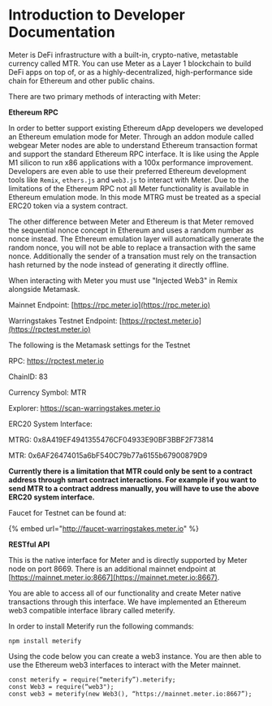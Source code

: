 # Introduction to Developer Documentation

Meter is DeFi infrastructure with a built-in, crypto-native, metastable currency called MTR. You can use Meter as a Layer 1 blockchain to build DeFi apps on top of, or as a highly-decentralized, high-performance side chain for Ethereum and other public chains.

There are two primary methods of interacting with Meter:

**Ethereum RPC**

In order to better support existing Ethereum dApp developers we developed an Ethereum emulation mode for Meter. Through an addon module called webgear Meter nodes are able to understand Ethereum transaction format and support the standard Ethereum RPC interface. It is like using the Apple M1 silicon to run x86 applications with a 100x performance improvement. Developers are even able to use their preferred Ethereum development tools like `Remix`, `ethers.js` and `web3.js` to interact with Meter. Due to the limitations of the Ethereum RPC not all Meter functionality is available in Ethereum emulation mode. In this mode MTRG must be treated as a special ERC20 token via a system contract.

The other difference between Meter and Ethereum is that Meter removed the sequential nonce concept in Ethereum and uses a random number as nonce instead. The Ethereum emulation layer will automatically generate the random nonce, you will not be able to replace a transaction with the same nonce. Additionally the sender of a transation must rely on the transaction hash returned by the node instead of generating it directly offline.

When interacting with Meter you must use "Injected Web3" in Remix alongside Metamask.

Mainnet Endpoint: [https://rpc.meter.io](https://rpc.meter.io)

Warringstakes Testnet Endpoint: [https://rpctest.meter.io](https://rpctest.meter.io)

The following is the Metamask settings for the Testnet

RPC: https://rpctest.meter.io

ChainID: 83

Currency Symbol: MTR

Explorer: https://scan-warringstakes.meter.io

ERC20 System Interface:

MTRG: 0x8A419EF4941355476CF04933E90BF3BBF2F73814

MTR: 0x6AF26474015a6bF540C79b77a6155b67900879D9

**Currently there is a limitation that MTR could only be sent to a contract address through smart contract interactions.  For example if you want to send MTR to a contract address manually, you will have to use the above ERC20 system interface.**

Faucet for Testnet can be found at:

{% embed url="http://faucet-warringstakes.meter.io" %}

**RESTful API**

This is the native interface for Meter and is directly supported by Meter node on port 8669. There is an additional mainnet endpoint at [https://mainnet.meter.io:8667](https://mainnet.meter.io:8667).

You are able to access all of our functionality and create Meter native transactions through this interface. We have implemented an Ethereum web3 compatible interface library called meterify.

In order to install Meterify run the following commands:

```
npm install meterify
```

Using the code below you can create a web3 instance. You are then able to use the Ethereum web3 interfaces to interact with the Meter mainnet.

```
const meterify = require(“meterify”).meterify;
const Web3 = require(“web3");
const web3 = meterify(new Web3(), “https://mainnet.meter.io:8667”);
```
